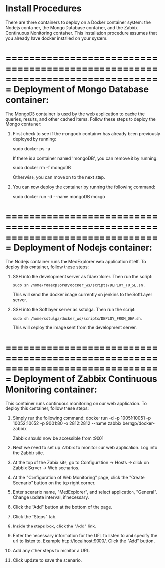 # Install Procedures

There are three containers to deploy on a Docker container system: the Nodejs 
container, the Mongo Database container, and the Zabbix Continuous Monitoring 
container. This installation procedure assumes that you already have docker 
installed on your system.

===============================================================================
Deployment of Mongo Database container:
===============================================================================

The MongoDB container is used by the web application to cache the queries,
results, and other cached items. Follow these steps to deploy the Mongo
container:


1.  First check to see if the mongodb container has already been previously 
    deployed by running:
		
	sudo docker ps -a
	
    If there is a container named 'mongoDB', you can remove it by running:
		
	sudo docker rm -f mongoDB
		
    Otherwise, you can move on to the next step.

	
2.  You can now deploy the container by running the following command:
		
	sudo docker run -d --name mongoDB mongo


===============================================================================
Deployment of Nodejs container:
===============================================================================
	
The Nodejs container runs the MedExplorer web application itself. To deploy
this container, follow these steps:


1.  SSH into the development server as fdaexplorer. Then run the script:
    
        sudo sh /home/fdaexplorer/docker_ws/scripts/DEPLOY_TO_SL.sh.
	
    This will send the docker image currently on jenkins to the SoftLayer server.
		
2.  SSH into the Softlayer server as sstulga. Then run the script:
    
        sudo sh /home/sstulga/docker_ws/scripts/DEPLOY_FROM_DEV.sh.
	
    This will deploy the image sent from the development server.

		
===============================================================================
Deployment of Zabbix Continuous Monitoring container:
===============================================================================

This container runs continuous monitoring on our web application. To deploy
this container, follow these steps:

1.  Simply run the following command:
	docker run -d -p 10051:10051 -p 10052:10052 -p 9001:80 -p 2812:2812 
		--name zabbix  berngp/docker-zabbix
			
    Zabbix should now be accessible from <hostname>:9001
	
	
2.  Next we need to set up Zabbix to monitor our web application. Log into the 
    Zabbix site.
	
	
3.  At the top of the Zabix site, go to Configuration -> Hosts -> click on 
    Zabbix Server -> Web scenarios.

2.  At the "Configuration of Web Monitoring" page, click the "Create Scenario" 
    button on the top right corner.

3.  Enter scenario name, "MedExplorer", and select application, "General". 
    Change update interval, if necessary.

4.  Click the "Add" button at the bottom of the page.

5.  Click the "Steps" tab.

6.  Inside the steps box, click the "Add" link.

7.  Enter the necessary information for the URL to listen to and specify the 
    url to listen to. Example http://localhost:9000/. Click the "Add" button.

8.  Add any other steps to monitor a URL.

9.  Click update to save the scenario.
